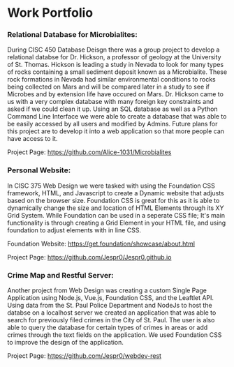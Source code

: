 # Work Portfolio

### Relational Database for Microbialites:
During CISC 450 Database Deisgn there was a group project to develop a relational databse for Dr. Hickson,
a professor of geology at the University of St. Thomas. Hickson is leading a study in Nevada to look
for many types of rocks containing a small sediment deposit known as a Microbialite. These rock formations
in Nevada had similar environmental conditions to rocks being collected on Mars and will be compared later in a study to
see if Microbes and by extension life have occured on Mars. Dr. Hickson came to us with a very complex 
database with many foreign key constraints and asked if we could clean it up. Using an SQL 
database as well as a Python Command Line Interface we were able to create a database that was able to
be easily accessed by all users and modified by Admins. Future plans for this project are to develop it into
a web application so that more people can have access to it.

Project Page:
https://github.com/Alice-1031/Microbialites


### Personal Website:
In CISC 375 Web Design we were tasked with using the Foundation CSS framework, HTML, and Javascript to create
a Dynamic website that adjusts based on the browser size. Foundation CSS is great for this as it is able to 
dynamically change the size and location of HTML Elements through its XY Grid System. While Foundation can be used
in a seperate CSS file; It's main functionality is through creating a Grid Element in your HTML file, and using foundation
to adjust elements with in line CSS.

Foundation Website:
https://get.foundation/showcase/about.html

Project Page:
https://github.com/Jespr0/Jespr0.github.io


### Crime Map and Restful Server:
Another project from Web Design was creating a custom Single Page Application using Node.js, Vue.js, Foundation CSS, and the Leaftlet API. 
Using data from the St. Paul Police Department and NodeJs to host the databse on a localhost server we created an application that was able
to search for previously filed crimes in the City of St. Paul. The user is also able to query the database for certain types of crimes in areas or 
add crimes through the text fields on the application. We used Foundation CSS to improve the design of the application.

Project Page:
https://github.com/Jespr0/webdev-rest


